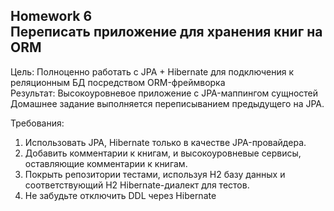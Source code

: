 ## Homework 6<br>Переписать приложение для хранения книг на ORM
Цель: Полноценно работать с JPA + Hibernate для подключения к реляционным БД посредством ORM-фреймворка<br>
Результат: Высокоуровневое приложение с JPA-маппингом сущностей<br>
Домашнее задание выполняется переписыванием предыдущего на JPA.<br>

Требования:
1. Использовать JPA, Hibernate только в качестве JPA-провайдера.
2. Добавить комментарии к книгам, и высокоуровневые сервисы, оставляющие комментарии к книгам.
3. Покрыть репозитории тестами, используя H2 базу данных и соответствующий H2 Hibernate-диалект для тестов.
4. Не забудьте отключить DDL через Hibernate
